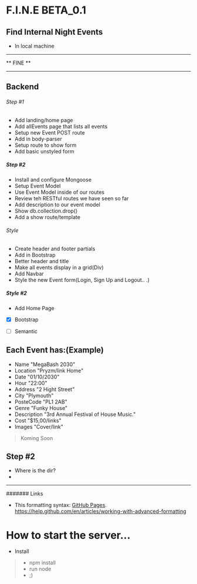 # F.I.N.E BETA_0.1

## Find Internal Night Events 

* In local machine

********************************
**          FINE              **
********************************


 ## Backend
 ###### Step #1
- Add landing/home page
- Add allEvents page that lists all events
- Setup new Event POST route
- Add in body-parser
- Setup route to show form
- Add basic unstyled form
##### Step #2
- Install and configure Mongoose
- Setup Event Model
- Use Event Model inside of our routes
- Review teh RESTful routes we have seen so far
- Add description to our event model
- Show db.collection.drop()
- Add a show route/template

###### Style
* Create header and footer partials
* Add in Bootstrap
* Better header and title
* Make all events display in a grid(Div)
* Add Navbar 
* Style the new Event form(Login, Sign Up and Logout.. .)
##### Style #2
* Add Home Page

- [x] Bootstrap
- [ ] Semantic


## Each Event has:(Example)
* Name          "MegaBash 2030"
* Location      "Pryzm/link Home"
* Date          "01/10/2030"
* Hour          "22:00"
* Address       "2 Hight Street"
* City          "Plymouth"
* PosteCode     "PL1 2AB"
* Genre         "Funky House"
* Description   "3rd Annual Festival of House Music."
* Cost          "$15,00/links"
* Images        "Cover/link" 

> Koming Soon

## Step #2
* Where is  the dir?
*
*********
####### Links
- This formatting syntax: [GitHub Pages](https://help.github.com/en/articles/basic-writing-and-formatting-syntax).
https://help.github.com/en/articles/working-with-advanced-formatting
 

# How to start the server...
- Install
> - npm install
> - run node
> - ;) 
